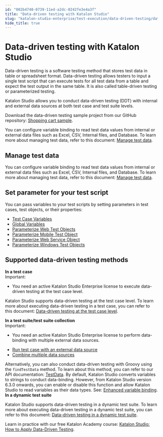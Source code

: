 ```yaml
---
id: "002b4740-0739-11ed-a2dc-0242fe3e4a3f"
title: "Data-driven testing with Katalon Studio"
slug: "katalon-studio-enterprise/test-execution/data-driven-testing/data-driven-testing-with-katalon-studio"
hide_title: true
---
```


# <a id="id" class="anchor_top_offset"/><a id="ariaid-title1" class="anchor_top_offset"/>Data-driven testing with Katalon Studio

<p xmlns="http://www.w3.org/1999/xhtml" className="p">Data-driven testing is a software testing method that stores test data in table or spreadsheet format. Data-driven testing allows testers to input a single test script that can execute tests for all test data from a table and expect the test output in the same table. It is also called table-driven testing or parameterized testing.</p> 
<p xmlns="http://www.w3.org/1999/xhtml" className="p">Katalon Studio allows you to conduct data-driven testing (DDT) with internal and external data sources at both test case and test suite levels.</p> 
<p xmlns="http://www.w3.org/1999/xhtml" className="p">Download the data-driven testing sample project from our GitHub repository: <a className="xref j-external-link" href="https://github.com/katalon-studio-samples/shopping-cart-tests" target="_blank">Shopping cart sample</a>.</p> 
<p xmlns="http://www.w3.org/1999/xhtml" className="p">You can configure variable binding to read test data values from internal or external data files such as Excel, CSV, Internal files, and Database. To learn more about managing test data, refer to this document: <a className="xref" href="/docs/katalon-studio-enterprise/test-execution/data-driven-testing/manage-test-data">Manage test data</a>.</p> 

## Manage test data

                        
<p xmlns="http://www.w3.org/1999/xhtml" className="p">You can configure variable binding to read test data values from internal or external data files such as Excel, CSV, Internal files, and Database. To learn more about managing test data, refer to this document: <a className="xref" href="/docs/katalon-studio-enterprise/test-execution/data-driven-testing/manage-test-data">Manage test data</a>.</p> 
        

## Set parameter for your test script

                        
<p xmlns="http://www.w3.org/1999/xhtml" className="p">You can pass variables to your test scripts by setting parameters in test cases, test objects, or their properties:</p> 
            
<ul xmlns="http://www.w3.org/1999/xhtml" className="ul"><li className="li"><a className="xref" href="/docs/katalon-studio-enterprise/test-execution/data-driven-testing/test-case-variables">Test Case Variables</a></li><li className="li"><a className="xref" href="/docs/katalon-studio-enterprise/test-execution/data-driven-testing/global-variables-and-execution-profile">Global Variables</a></li><li className="li"><a className="xref" href="/docs/katalon-studio-enterprise/test-design/web-test-design/web-test-objects/parameterize-web-test-objects">Parameterize Web Test Objects</a></li><li className="li"><a className="xref" href="/docs/katalon-studio-enterprise/test-design/mobile-test-design/mobile-test-objects/parameterize-mobile-test-object-properties">Parameterize Mobile Test Object</a></li><li className="li"><a className="xref" href="/docs/katalon-studio-enterprise/test-design/web-services-test-design/parameterize-a-web-service-object">Parameterize Web Service Object</a></li><li className="li"><a className="xref" href="/docs/katalon-studio-enterprise/test-design/windows-desktop-apps-test-design/windows-test-objects#id_6">Parameterize Windows Test Objects</a></li></ul> 
        

## Supported data-driven testing methods

                        
<div xmlns="http://www.w3.org/1999/xhtml" className="sectiondiv"><strong className="ph b">In a test case</strong>
  <div className="note important note_important"><span className="note__title">Important:</span> 
    <ul className="ul"><li className="li">
        <p className="p">You need an active Katalon Studio Enterprise license to execute data-driven testing at the test case level.</p>
      </li></ul>
  </div>
  <p className="p">Katalon Studio supports data-driven testing at the test case level. To learn more about executing data-driven testing in a test case, you can refer to this document: <a className="xref" href="/docs/katalon-studio-enterprise/test-execution/data-driven-testing/data-driven-testing-at-the-test-case-level">Data-driven testing at the test case level</a>.</p>
</div>
<div xmlns="http://www.w3.org/1999/xhtml" className="sectiondiv"><strong className="ph b">In a test suite/test suite collection</strong><div className="p"><div className="note important note_important"><span className="note__title">Important:</span> <ul className="ul"><li className="li"><p className="p">You need an active Katalon Studio Enterprise license to perform data-binding with multiple external data sources.</p></li></ul></div><ul className="ul"><li className="li"><a className="xref" href="/docs/katalon-studio-enterprise/test-execution/data-driven-testing/run-test-case-with-an-external-data-source">Run
          test case with an external data source</a></li><li className="li"><a className="xref" href="/docs/katalon-studio-enterprise/test-execution/data-driven-testing/combine-multiple-data-sources">Combine
          multiple data sources</a></li></ul>Alternatively, you can also conduct data-driven testing with
    Groovy using the <code className="ph codeph">findTestData</code> method. To learn about
    this method, you can refer to our API documentation: <a className="xref j-external-link" href="https://api-docs.katalon.com/com/kms/katalon/core/testdata/TestData.html" target="_blank">TestData</a>. By default, Katalon Studio converts variables to strings to
    conduct data-binding. However, from Katalon Studio version 6.3.0
    onwards, you can enable or disable this function and allow Katalon
    Studio to read variables as their data types. See: <a className="xref" href="/docs/katalon-studio-enterprise/test-execution/data-driven-testing/enhanced-variable-binding">Enhanced
      variable binding</a>.</div></div>
<div xmlns="http://www.w3.org/1999/xhtml" className="sectiondiv"><strong className="ph b">In a dynamic test suite</strong><p className="p">Katalon Studio supports data-driven testing in a dynamic test
    suite. To learn more about executing data-driven testing in a
    dynamic test suite, you can refer to this document: <a className="xref" href="/docs/katalon-studio-enterprise/test-execution/data-driven-testing/perform-data-driven-testing-in-a-dynamic-test-suite">Data-driven
      testing in a dynamic test suite</a>.</p><p className="p">Learn in practice with our free Katalon Academy course: <a className="xref j-external-link" href="https://academy.katalon.com/courses/data-driven-testing/?utm_source=kat_docs&utm_medium=ddt_ks" target="_blank">Katalon Studio: How to Apply Data-Driven Testing</a>.</p></div>
        
